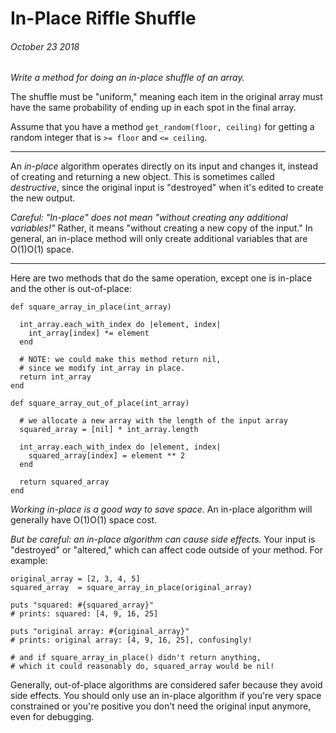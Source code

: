 # In-Place Riffle Shuffle
###### October 23 2018

*Write a method for doing an in-place shuffle of an array.*

The shuffle must be "uniform," meaning each item in the original array must have the same probability of ending up in each spot in the final array.

Assume that you have a method `get_random(floor, ceiling)` for getting a random integer that is `>= floor` and `<= ceiling`.

---

An *in-place* algorithm operates directly on its input and changes it, instead of creating and returning a new object. This is sometimes called *destructive*, since the original input is "destroyed" when it's edited to create the new output.

*Careful: "In-place" does not mean "without creating any additional variables!"* Rather, it means "without creating a new copy of the input." In general, an in-place method will only create additional variables that are O(1)O(1) space.

---

Here are two methods that do the same operation, except one is in-place and the other is out-of-place:
```
def square_array_in_place(int_array)

  int_array.each_with_index do |element, index|
    int_array[index] *= element
  end

  # NOTE: we could make this method return nil,
  # since we modify int_array in place.
  return int_array
end

def square_array_out_of_place(int_array)

  # we allocate a new array with the length of the input array
  squared_array = [nil] * int_array.length

  int_array.each_with_index do |element, index|
    squared_array[index] = element ** 2
  end

  return squared_array
end
```

*Working in-place is a good way to save space.* An in-place algorithm will generally have O(1)O(1) space cost.

*But be careful: an in-place algorithm can cause side effects.* Your input is "destroyed" or "altered," which can affect code outside of your method. For example:

```
original_array = [2, 3, 4, 5]
squared_array  = square_array_in_place(original_array)

puts "squared: #{squared_array}"
# prints: squared: [4, 9, 16, 25]

puts "original array: #{original_array}"
# prints: original array: [4, 9, 16, 25], confusingly!

# and if square_array_in_place() didn't return anything,
# which it could reasonably do, squared_array would be nil!
```

Generally, out-of-place algorithms are considered safer because they avoid side effects. You should only use an in-place algorithm if you're very space constrained or you're positive you don't need the original input anymore, even for debugging.
